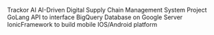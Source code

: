 Trackor AI
AI-Driven Digital Supply Chain Management System Project
GoLang API to interface BigQuery Database on Google Server
IonicFramework to build mobile IOS/Android platform

